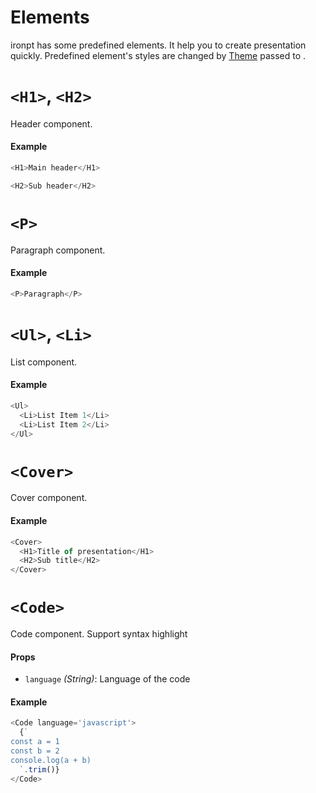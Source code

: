 # Elements

ironpt has some predefined elements. It help you to create presentation quickly. Predefined element's styles are changed by [Theme](/docs/api/Theme.md) passed to [<Presentation>](/docs/api/Presentation.md).

# `<H1>`, `<H2>`

Header component.

#### Example

```js
<H1>Main header</H1>
```

```js
<H2>Sub header</H2>
```

# `<P>`

Paragraph component.

#### Example

```js
<P>Paragraph</P>
```

# `<Ul>`, `<Li>`

List component.

#### Example

```js
<Ul>
  <Li>List Item 1</Li>
  <Li>List Item 2</Li>
</Ul>
```

# `<Cover>`

Cover component.

#### Example

```js
<Cover>
  <H1>Title of presentation</H1>
  <H2>Sub title</H2>
</Cover>
```

# `<Code>`

Code component. Support syntax highlight

#### Props

- `language` *(String)*: Language of the code

#### Example

```js
<Code language='javascript'>
  {`
const a = 1
const b = 2
console.log(a + b)
  `.trim()}
</Code>
```
